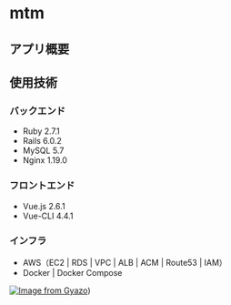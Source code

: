 # mtm
## アプリ概要

## 使用技術

### バックエンド

 - Ruby 2.7.1
 - Rails 6.0.2
 - MySQL 5.7
 - Nginx 1.19.0

### フロントエンド

 - Vue.js 2.6.1
 - Vue-CLI 4.4.1

### インフラ

 - AWS（EC2  |  RDS  |  VPC  |  ALB  |  ACM  |  Route53  | IAM）
 - Docker | Docker Compose

[![Image from Gyazo](https://i.gyazo.com/f4236209a4ba5eae050c7effad7c501f.png)](https://gyazo.com/f4236209a4ba5eae050c7effad7c501f))
